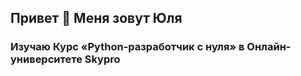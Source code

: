 ## Привет 👋 Меня зовут Юля  
### Изучаю Курс «Python-разработчик с нуля» в Онлайн-университете Skypro


<!--
**YuliyaArkhipova/YuliyaArkhipova** is a ✨ _special_ ✨ repository because its `README.md` (this file) appears on your GitHub profile.

Here are some ideas to get you started:

- 🔭 I’m currently working on ...
- 🌱 I’m currently learning ...
- 👯 I’m looking to collaborate on ...
- 🤔 I’m looking for help with ...
- 💬 Ask me about ...
- 📫 How to reach me: ...
- 😄 Pronouns: ...
- ⚡ Fun fact: ...
-->
